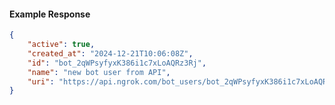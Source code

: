 <!-- Code generated for API Clients. DO NOT EDIT. -->

#### Example Response

```json
{
	"active": true,
	"created_at": "2024-12-21T10:06:08Z",
	"id": "bot_2qWPsyfyxK386i1c7xLoAQRz3Rj",
	"name": "new bot user from API",
	"uri": "https://api.ngrok.com/bot_users/bot_2qWPsyfyxK386i1c7xLoAQRz3Rj"
}
```
